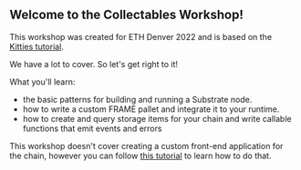 
## Welcome to the Collectables Workshop! 

This workshop was created for ETH Denver 2022 and is based on the [Kitties tutorial](https://docs.substrate.io/tutorials/v3/kitties/pt1/). 

We have a lot to cover. 
So let's get right to it!

What you'll learn:

* the basic patterns for building and running a Substrate node.
* how to write a custom FRAME pallet and integrate it to your runtime.
* how to create and query storage items for your chain and write callable functions that emit events and errors

This workshop doesn't cover creating a custom front-end application for the chain, however you can follow [this tutorial](https://docs.substrate.io/tutorials/v3/kitties/pt2/) to learn how to do that.